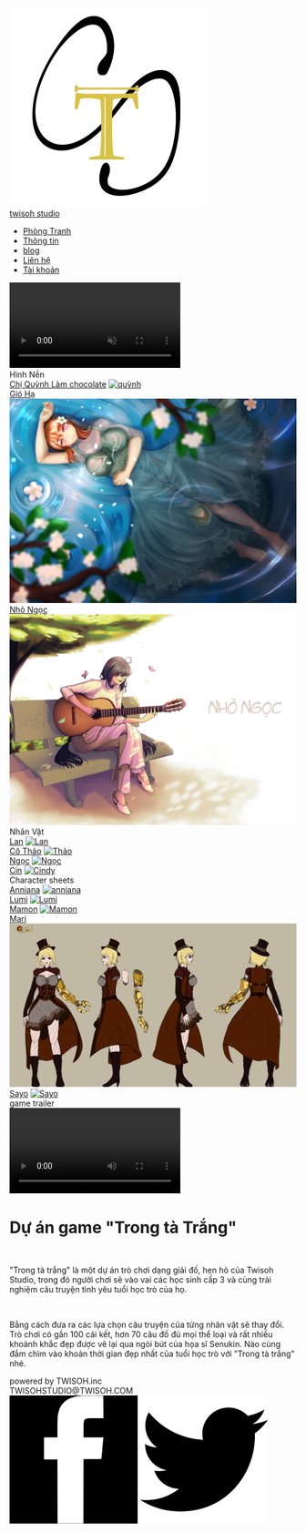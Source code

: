 <!DOCTYPE html>
<html lang="en">

<head>
    <meta charset="UTF-8">
    <meta http-equiv="X-UA-Compatible" content="IE=edge">
    <meta name="viewport" content="width=device-width, initial-scale=1.0">
    <title>Home</title>
    <link rel="stylesheet" href="css/style.css">
    <link rel="stylesheet" href="css/grid.css">
</head>

<body>
    <div class="outer">
        <div class="header">
            <div class="container">
                <div class="row align-item-center">
                    <div class="logo"><a href=""><img src="img/Logo1.png"></a></div>
                    <div class="name"><a href=home.html>twisoh studio</a> </div>
                    <div class="nav">
                        <ul class="row justify-end">
                            <li><a href="">Phòng Tranh</a></li>
                            <li><a href="">Thông tin</a></li>
                            <li><a href="">blog</a></li>
                            <li><a href="">Liên hệ</a></li>
                            <li><a href="">Tài khoản</a></li>
                        </ul>
                    </div>
                </div>
            </div>
        </div>
        <div class="min">
            <div class="banner">
                <div class="container">
                    <div class="text">
                    </div>
                </div>
                <video autoplay muted loop>
                    <source src="vid/1.mp4">
                </video>
            </div>
        </div>
    </div>
    <div class="break">Hình Nền</div>
    <div class="sec1">
        <div class="container">
            <div class="row">
                <div class="col-4">
                    <div class="box">
                        <a href="img/1.png" class="hidden">Chị Quỳnh Làm chocolate</a>
                        <a href="img/1.png"><img src="img/1.png" alt="quỳnh"></a>
                    </div>
                </div>
                <div class="col-4">
                    <div class="box">
                        <a href="img/A Summer Breeze.jpg" class="hidden">Gió Hạ</a>
                        <a href="img/A Summer Breeze.jpg"><img src="img/A Summer Breeze.jpg" alt="Hạ"></a>
                    </div>
                </div>
                <div class="col-4">
                    <div class="box">
                        <a href="img/Nhỏ Ngọc.png" class="hidden">Nhỏ Ngọc</a>
                        <a href="img/Nhỏ Ngọc.png"><img src="img/Nhỏ Ngọc.png" alt="Ngọc"></a>
                    </div>
                </div>
            </div>
        </div>
    </div>
    <div class="break">Nhân Vật</div>
    <div class="sec2">
        <div class="container">
            <div class="row">
                <div class="col-3">
                    <div class="box1">
                        <a href="img/Lan.png" class="hidden">Lan</a>
                        <a href="img/Lan.png"><img src="img/Lan.png" alt="Lan"></a>
                    </div>
                </div>
                <div class="col-3">
                    <div class="box1">
                        <a href="img/Cô thảo.png" class="hidden">Cô Thảo</a>
                        <a href="img/Cô thảo.png"><img src="img/Cô thảo.png" alt="Thảo"></a>
                    </div>
                </div>
                <div class="col-3">
                    <div class="box1">
                        <a href="img/Ngọc.png" class="hidden">Ngọc</a>
                        <a href="img/Ngọc.png"><img src="img/Ngọc.png" alt="Ngọc"></a>
                    </div>
                </div>
                <div class="col-3">
                    <div class="box1">
                        <a href="img/Cin.png" class="hidden">Cin</a>
                        <a href="img/Cin.png"><img src="img/Cin.png" alt="Cindy"></a>
                    </div>
                </div>
            </div>
        </div>
    </div>
    <div class="break">Character sheets</div>
    <div class="sec3">
        <div class="container">
            <div class="row">
                <div class="col-6">
                    <div class="box2">
                        <a href="img/anniana the forest girl.png" class="hidden">Anniana</a>
                        <a href="img/anniana the forest girl.png"><img src="img/anniana the forest girl.png" alt="anniana"></a>
                    </div>
                </div>
                <div class="col-6">
                    <div class="box2">
                        <a href="img/Lumi.png" class="hidden">Lumi</a>
                        <a href="img/Lumi.png"><img src="img/Lumi.png" alt="Lumi"></a>
                    </div>
                </div>
            </div>
            <div class="row">
                <div class="col-6">
                    <div class="box2">
                        <a href="img/Mamom the forest fighter.png" class="hidden">Mamon</a>
                        <a href="img/Mamom the forest fighter.png"><img src="img/Mamom the forest fighter.png" alt="Mamon"></a>
                    </div>
                </div>
                <div class="col-6">
                    <div class="box2">
                        <a href="img/Mari.png" class="hidden">Mari</a>
                        <a href="img/Mari.png"><img src="img/Mari.png" alt="Mari"></a>
                    </div>
                </div>
            </div>
            <div class="row">
                <div class="col-12">
                    <div class="box3">
                        <a href="img/Sayo.png" class="hidden">Sayo</a>
                        <a href="img/Sayo.png"><img src="img/Sayo.png" alt="Sayo"></a>
                    </div>
                </div>
            </div>
        </div>
    </div>
    <div class="break">game trailer</div>
    <div class="sec4">
        <div class="container">
            <div class="row">
                <div class="col-8">
                    <div class="boxvid">
                        <video controls><source src="vid/2.mp4"></video>
                    </div>
                </div>
                <div class="col-4">
                    <div class="boxvid">
                        <h1>Dự án game "Trong tà Trắng"</h1><br>
                        <p>"Trong tà trắng" là một dự án trò chơi dạng giải đố, hẹn hò của Twisoh Studio, trong đó người chơi sẽ vào vai các học sinh cấp 3 và cùng trải nghiệm câu truyện tình yêu tuổi học trò của họ. </p>
                        <br>
                        <p>Bằng cách đưa ra các lựa chọn câu truyện của từng nhân vật sẽ thay đổi. Trò chơi có gần 100 cái kết, hơn 70 câu đố đủ mọi thể loại và rất nhiều khoảnh khắc đẹp được vẽ lại qua ngòi bút của họa sĩ Senukin. Nào cùng đắm chìm vào khoản thời gian đẹp nhất của tuổi học trò với "Trong tà trắng" nhé. </p>
                    </div>
                </div>
            </div>
        </div>
    </div>
    <div class="footer">
    powered by TWISOH.inc<br>
    TWISOHSTUDIO@TWISOH.COM<br>
    <div class="row2">
    <a href=""><img src="img/fb.png"></a>
    <a href=""><img src="img/tw.png"></a>
    </div>
    </div>
</body>
</html>
